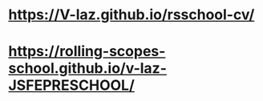 # https://V-laz.github.io/rsschool-cv/
# https://rolling-scopes-school.github.io/v-laz-JSFEPRESCHOOL/

